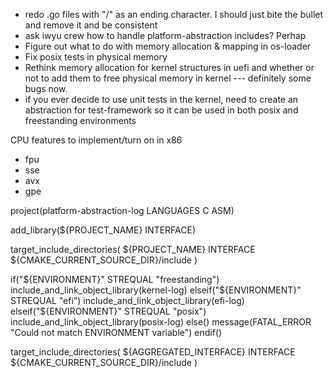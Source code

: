 - redo .go files with "/" as an ending character. I should just bite the bullet and remove it and be consistent
- ask iwyu crew how to handle platform-abstraction includes? Perhap
- Figure out what to do with memory allocation & mapping in os-loader
- Fix posix tests in physical memory
- Rethink memory allocation for kernel structures in uefi and whether or not to add them to free physical memory in kernel --- definitely some bugs now.
- if you ever decide to use unit tests in the kernel, need to create an abstraction for test-framework so it can be used in both posix and freestanding environments

CPU features to implement/turn on in x86

- fpu
- sse
- avx
- gpe

project(platform-abstraction-log LANGUAGES C ASM)

add_library(${PROJECT_NAME} INTERFACE)

target_include_directories(
${PROJECT_NAME}
INTERFACE ${CMAKE_CURRENT_SOURCE_DIR}/include
)

if("${ENVIRONMENT}" STREQUAL "freestanding")
    include_and_link_object_library(kernel-log)
elseif("${ENVIRONMENT}" STREQUAL "efi")
include_and_link_object_library(efi-log)
elseif("${ENVIRONMENT}" STREQUAL "posix")
include_and_link_object_library(posix-log)
else()
message(FATAL_ERROR "Could not match ENVIRONMENT variable")
endif()

target_include_directories(
${AGGREGATED_INTERFACE}
INTERFACE ${CMAKE_CURRENT_SOURCE_DIR}/include
)
